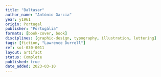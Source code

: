 ```yaml
---
title: "Baltasar"
author_name: "António Garcia"
year: y1961
origin: Portugal
publisher: "Portugália"
formats: [book-cover, book]
disciplines: [graphic-design, typography, illustration, lettering]
tags: [fiction, "Lawrence Durrell"]
ref: sol-030-0011
layout: artifact
status: Complete
published: true
date_added: 2023-03-10
---
```

